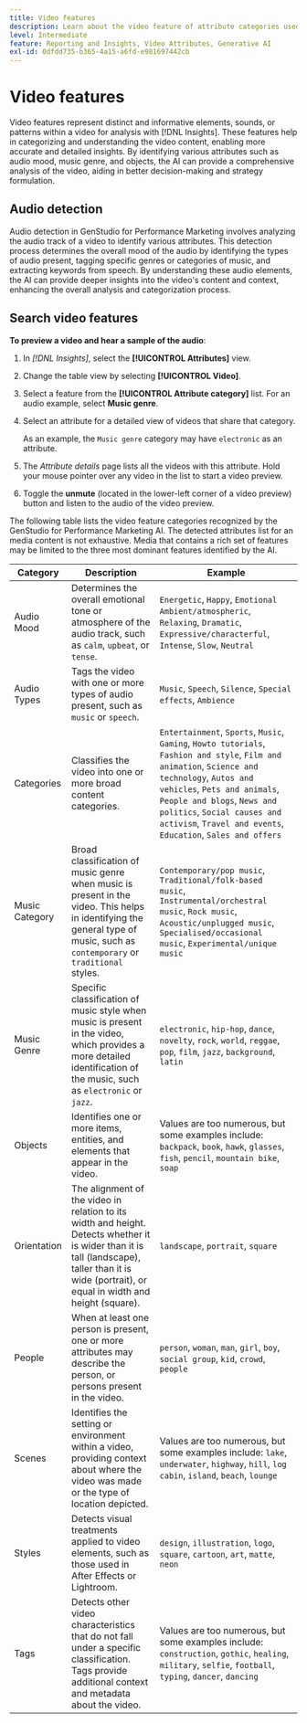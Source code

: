 ```yaml
---
title: Video features
description: Learn about the video feature of attribute categories used in GenStudio for Performance Marketing.
level: Intermediate
feature: Reporting and Insights, Video Attributes, Generative AI
exl-id: 0dfdd735-b365-4a15-a6fd-e981697442cb
---
```

# Video features

Video features represent distinct and informative elements, sounds, or patterns within a video for analysis with [!DNL Insights]. These features help in categorizing and understanding the video content, enabling more accurate and detailed insights. By identifying various attributes such as audio mood, music genre, and objects, the AI can provide a comprehensive analysis of the video, aiding in better decision-making and strategy formulation.

## Audio detection

Audio detection in GenStudio for Performance Marketing involves analyzing the audio track of a video to identify various attributes. This detection process determines the overall mood of the audio by identifying the types of audio present, tagging specific genres or categories of music, and extracting keywords from speech. By understanding these audio elements, the AI can provide deeper insights into the video's content and context, enhancing the overall analysis and categorization process.

## Search video features

**To preview a video and hear a sample of the audio**:

1. In _[!DNL Insights]_, select the **[!UICONTROL Attributes]** view.

1. Change the table view by selecting **[!UICONTROL Video]**.

1. Select a feature from the **[!UICONTROL Attribute category]** list. For an audio example, select **Music genre**.

1. Select an attribute for a detailed view of videos that share that category.

   As an example, the `Music genre` category may have `electronic` as an attribute.

1. The _Attribute details_ page lists all the videos with this attribute. Hold your mouse pointer over any video in the list to start a video preview.

1. Toggle the **unmute** (located in the lower-left corner of a video preview) button and listen to the audio of the video preview.

The following table lists the video feature categories recognized by the GenStudio for Performance Marketing AI. The detected attributes list for an media content is not exhaustive. Media that contains a rich set of features may be limited to the three most dominant features identified by the AI.

<!-- For the writer: turn off word wrap to work with these tables. Option + Z -->

| Category            | Description                                                                                                  | Example                                                                                 |
| ------------------- | ------------------------------------------------------------------------------------------------------------ | --------------------------------------------------------------------------------------- |
| Audio Mood          | Determines the overall emotional tone or atmosphere of the audio track, such as `calm`, `upbeat`, or `tense`. | `Energetic`, `Happy`, `Emotional Ambient/atmospheric`, `Relaxing`, `Dramatic`, `Expressive/characterful`, `Intense`, `Slow`, `Neutral` |
| Audio Types         | Tags the video with one or more types of audio present, such as `music` or `speech`.                         | `Music`, `Speech`, `Silence`, `Special effects`, `Ambience` |
| Categories          | Classifies the video into one or more broad content categories.                                              | `Entertainment`, `Sports`, `Music`, `Gaming`, `Howto tutorials`, `Fashion and style`, `Film and animation`, `Science and technology`, `Autos and vehicles`, `Pets and animals`, `People and blogs`, `News and politics`, `Social causes and activism`, `Travel and events`, `Education`, `Sales and offers` |
| Music Category      | Broad classification of music genre when music is present in the video. This helps in identifying the general type of music, such as `contemporary` or `traditional` styles. | `Contemporary/pop music`, `Traditional/folk-based music`, `Instrumental/orchestral music`, `Rock music`, `Acoustic/unplugged music`, `Specialised/occasional music`, `Experimental/unique music` |
| Music Genre         | Specific classification of music style when music is present in the video, which provides a more detailed identification of the music, such as `electronic` or `jazz`. | `electronic`, `hip-hop`, `dance`, `novelty`, `rock`, `world`, `reggae`, `pop`, `film`, `jazz`, `background`, `latin` |
| Objects             | Identifies one or more items, entities, and elements that appear in the video.                               | Values are too numerous, but some examples include: `backpack`, `book`, `hawk`, `glasses`, `fish`, `pencil`, `mountain bike`, `soap` |
| Orientation         | The alignment of the video in relation to its width and height. Detects whether it is wider than it is tall (landscape), taller than it is wide (portrait), or equal in width and height (square). | `landscape`, `portrait`, `square` |
| People              | When at least one person is present, one or more attributes may describe the person, or persons present in the video. | `person`, `woman`, `man`, `girl`, `boy`, `social group`, `kid`, `crowd`, `people` |
| Scenes              | Identifies the setting or environment within a video, providing context about where the video was made or the type of location depicted. | Values are too numerous, but some examples include: `lake`, `underwater`, `highway`, `hill`, `log cabin`, `island`, `beach`, `lounge`      |
| Styles              | Detects visual treatments applied to video elements, such as those used in After Effects or Lightroom.       | `design`, `illustration`, `logo`, `square`, `cartoon`, `art`, `matte`, `neon` |
| Tags                | Detects other video characteristics that do not fall under a specific classification. Tags provide additional context and metadata about the video.  | Values are too numerous, but some examples include: `construction`, `gothic`, `healing`, `military`, `selfie`, `football`, `typing`, `dancer`, `dancing`       |
